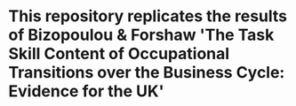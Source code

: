 # This repository replicates the results of Bizopoulou & Forshaw 'The Task Skill Content of Occupational Transitions over the Business Cycle: Evidence for the UK'
